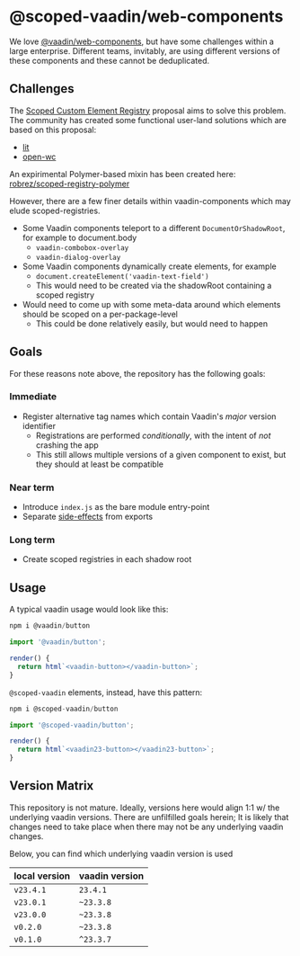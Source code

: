 # @scoped-vaadin/web-components

We love [@vaadin/web-components](https://github.com/vaadin/web-components), but have some challenges within a large enterprise. Different teams, invitably, are using different versions of these components and these cannot be deduplicated.

## Challenges

The [Scoped Custom Element Registry](https://github.com/WICG/webcomponents/blob/gh-pages/proposals/Scoped-Custom-Element-Registries.md) proposal aims to solve this problem. The community has created some functional user-land solutions which are based on this proposal:

- [lit](https://www.npmjs.com/package/@lit-labs/scoped-registry-mixin)
- [open-wc](https://www.npmjs.com/package/@open-wc/scoped-elements)

An expirimental Polymer-based mixin has been created here: [robrez/scoped-registry-polymer](https://github.com/robrez/scoped-registry-polymer)

However, there are a few finer details within vaadin-components which may elude scoped-registries.

- Some Vaadin components teleport to a different `DocumentOrShadowRoot`, for example to document.body
  - `vaadin-combobox-overlay`
  - `vaadin-dialog-overlay`
- Some Vaadin components dynamically create elements, for example
  - `document.createElement('vaadin-text-field')`
  - This would need to be created via the shadowRoot containing a scoped registry
- Would need to come up with some meta-data around which elements should be scoped on a per-package-level
  - This could be done relatively easily, but would need to happen

## Goals

For these reasons note above, the repository has the following goals:

### Immediate

- Register alternative tag names which contain Vaadin's _major_ version identifier
  - Registrations are performed _conditionally_, with the intent of _not_ crashing the app
  - This still allows multiple versions of a given component to exist, but they should at least be compatible

### Near term

- Introduce `index.js` as the bare module entry-point
- Separate [side-effects](https://open-wc.org/guides/developing-components/publishing/#do-export-side-effects-separately) from exports

### Long term

- Create scoped registries in each shadow root

## Usage

A typical vaadin usage would look like this:

```js
npm i @vaadin/button
```

```js
import '@vaadin/button';

render() {
  return html`<vaadin-button></vaadin-button>`;
}
```

`@scoped-vaadin` elements, instead, have this pattern:

```js
npm i @scoped-vaadin/button
```

```js
import '@scoped-vaadin/button';

render() {
  return html`<vaadin23-button></vaadin23-button>`;
}
```

## Version Matrix

This repository is not mature. Ideally, versions here would align 1:1 w/ the underlying vaadin versions. There are unfilfilled goals herein; It is likely that changes need to take place when there may not be any underlying vaadin changes.

Below, you can find which underlying vaadin version is used

| local version | vaadin version |
| ------------- | -------------- |
| `v23.4.1`     | `23.4.1`       |
| `v23.0.1`     | `~23.3.8`      |
| `v23.0.0`     | `~23.3.8`      |
| `v0.2.0`      | `~23.3.8`      |
| `v0.1.0`      | `^23.3.7`      |

